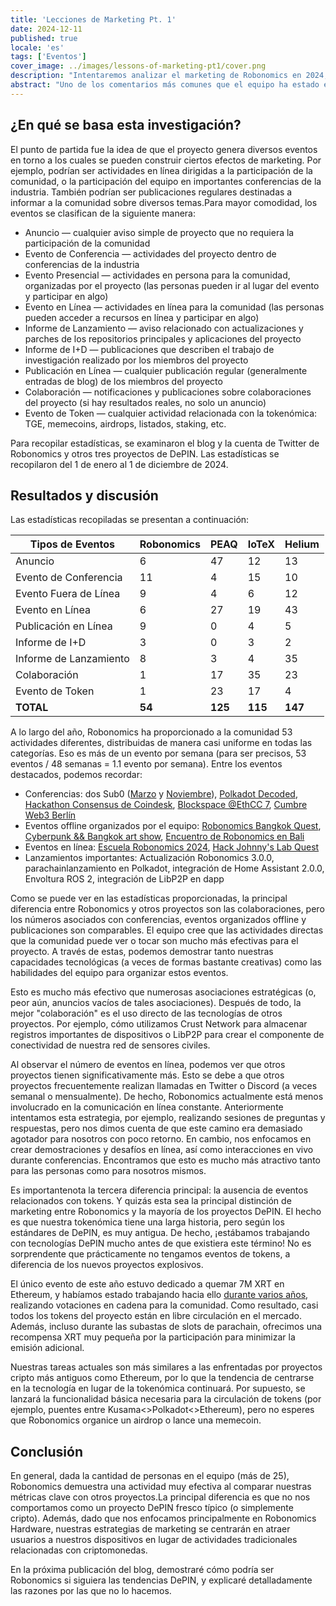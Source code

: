 ```yaml
---
title: 'Lecciones de Marketing Pt. 1'
date: 2024-12-11
published: true
locale: 'es'
tags: ['Eventos']
cover_image: ../images/lessons-of-marketing-pt1/cover.png
description: "Intentaremos analizar el marketing de Robonomics en 2024, evaluar la actividad anual del proyecto y compararla con proyectos similares. Verás lo activo que ha sido el equipo durante el año y qué principios sigue Robonomics en marketing."
abstract: "Uno de los comentarios más comunes que el equipo ha estado escuchando desde hace algún tiempo es el consejo de hacer más marketing. Por lo general, estas sugerencias no van seguidas de pasos de marketing bien pensados, pero el mensaje es claro. Si inviertes más en actividades publicitarias, todo será maravilloso y tu token llegará a la luna. En esta publicación de blog, intentaré analizar esta situación, evaluar la actividad anual de Robonomics y compararla con proyectos similares. Como resultado, verás lo activo que ha sido el equipo durante el año y qué principios seguimos en marketing. Ivan Berman [Fingerling42]" 
---
```


## ¿En qué se basa esta investigación?

El punto de partida fue la idea de que el proyecto genera diversos eventos en torno a los cuales se pueden construir ciertos efectos de marketing. Por ejemplo, podrían ser actividades en línea dirigidas a la participación de la comunidad, o la participación del equipo en importantes conferencias de la industria. También podrían ser publicaciones regulares destinadas a informar a la comunidad sobre diversos temas.Para mayor comodidad, los eventos se clasifican de la siguiente manera:

- Anuncio — cualquier aviso simple de proyecto que no requiera la participación de la comunidad
- Evento de Conferencia — actividades del proyecto dentro de conferencias de la industria
- Evento Presencial — actividades en persona para la comunidad, organizadas por el proyecto (las personas pueden ir al lugar del evento y participar en algo)
- Evento en Línea — actividades en línea para la comunidad (las personas pueden acceder a recursos en línea y participar en algo)
- Informe de Lanzamiento — aviso relacionado con actualizaciones y parches de los repositorios principales y aplicaciones del proyecto
- Informe de I+D — publicaciones que describen el trabajo de investigación realizado por los miembros del proyecto
- Publicación en Línea — cualquier publicación regular (generalmente entradas de blog) de los miembros del proyecto
- Colaboración — notificaciones y publicaciones sobre colaboraciones del proyecto (si hay resultados reales, no solo un anuncio)
- Evento de Token — cualquier actividad relacionada con la tokenómica: TGE, memecoins, airdrops, listados, staking, etc.

Para recopilar estadísticas, se examinaron el blog y la cuenta de Twitter de Robonomics y otros tres proyectos de DePIN. Las estadísticas se recopilaron del 1 de enero al 1 de diciembre de 2024.

## Resultados y discusión

Las estadísticas recopiladas se presentan a continuación:

<div class="big-table">

| **Tipos de Eventos**   | **Robonomics** | **PEAQ** | **IoTeX** | **Helium** |
|-------------------|----------------|----------|-----------|------------|
| Anuncio      | 6              | 47       | 12        | 13         |
| Evento de Conferencia | 11             | 4        | 15        | 10         |
| Evento Fuera de Línea  | 9              | 4        | 6         | 12         |
| Evento en Línea        | 6              | 27       | 19        | 43         |
| Publicación en Línea   | 9              | 0        | 4         | 5          |
| Informe de I+D         | 3              | 0        | 3         | 2          |
| Informe de Lanzamiento | 8              | 3        | 4         | 35         |
| Colaboración           | 1              | 17       | 35        | 23         |
| Evento de Token        | 1              | 23       | 17        | 4          |
| **TOTAL**              | **54**         | **125**  | **115**   | **147**    |

</div>

A lo largo del año, Robonomics ha proporcionado a la comunidad 53 actividades diferentes, distribuidas de manera casi uniforme en todas las categorías. Eso es más de un evento por semana (para ser precisos, 53 eventos / 48 semanas = 1.1 evento por semana). Entre los eventos destacados, podemos recordar:

- Conferencias: dos Sub0 ([Marzo](https://x.com/AIRA_Robonomics/status/1778039290590543945) y [Noviembre](https://x.com/AIRA_Robonomics/status/1851383351208284528)), [Polkadot Decoded](https://robonomics.network/blog/beer-bar-decoded2024/), [Hackathon Consensus de Coindesk](https://robonomics.network/blog/robonomics-at-consensus-2024/), [Blockspace @EthCC 7](https://x.com/AIRA_Robonomics/status/1810274900478689311), [Cumbre Web3 Berlín](https://x.com/AIRA_Robonomics/status/1825637877562147198)
- Eventos offline organizados por el equipo: [Robonomics Bangkok Quest](https://robonomics.network/blog/robo-season-pass-2025-welcome-to-the-paper-st-club/), [Cyberpunk && Bangkok art show](https://x.com/AIRA_Robonomics/status/1854244622949830930), [Encuentro de Robonomics en Bali](https://x.com/AIRA_Robonomics/status/1771734812857974962)
- Eventos en línea: [Escuela Robonomics 2024](https://x.com/AIRA_Robonomics/status/1788860085701103701), [Hack Johnny's Lab Quest](https://robonomics.network/blog/robonomics-school-2024-hack-johnny-lab/)
- Lanzamientos importantes: Actualización Robonomics 3.0.0, parachainlanzamiento en Polkadot, integración de Home Assistant 2.0.0, Envoltura ROS 2, integración de LibP2P en dapp

Como se puede ver en las estadísticas proporcionadas, la principal diferencia entre Robonomics y otros proyectos son las colaboraciones, pero los números asociados con conferencias, eventos organizados offline y publicaciones son comparables. El equipo cree que las actividades directas que la comunidad puede ver o tocar son mucho más efectivas para el proyecto. A través de estas, podemos demostrar tanto nuestras capacidades tecnológicas (a veces de formas bastante creativas) como las habilidades del equipo para organizar estos eventos.

Esto es mucho más efectivo que numerosas asociaciones estratégicas (o, peor aún, anuncios vacíos de tales asociaciones). Después de todo, la mejor "colaboración" es el uso directo de las tecnologías de otros proyectos. Por ejemplo, cómo utilizamos Crust Network para almacenar registros importantes de dispositivos o LibP2P para crear el componente de conectividad de nuestra red de sensores civiles.

Al observar el número de eventos en línea, podemos ver que otros proyectos tienen significativamente más. Esto se debe a que otros proyectos frecuentemente realizan llamadas en Twitter o Discord (a veces semanal o mensualmente). De hecho, Robonomics actualmente está menos involucrado en la comunicación en línea constante. Anteriormente intentamos esta estrategia, por ejemplo, realizando sesiones de preguntas y respuestas, pero nos dimos cuenta de que este camino era demasiado agotador para nosotros con poco retorno. En cambio, nos enfocamos en crear demostraciones y desafíos en línea, así como interacciones en vivo durante conferencias. Encontramos que esto es mucho más atractivo tanto para las personas como para nosotros mismos.

Es importantenota la tercera diferencia principal: la ausencia de eventos relacionados con tokens. Y quizás esta sea la principal distinción de marketing entre Robonomics y la mayoría de los proyectos DePIN. El hecho es que nuestra tokenómica tiene una larga historia, pero según los estándares de DePIN, es muy antigua. De hecho, ¡estábamos trabajando con tecnologías DePIN mucho antes de que existiera este término! No es sorprendente que prácticamente no tengamos eventos de tokens, a diferencia de los nuevos proyectos explosivos.

El único evento de este año estuvo dedicado a quemar 7M XRT en Ethereum, y habíamos estado trabajando hacia ello [durante varios años](https://robonomics.network/blog/7-years-of-robonomics-development-and-burning-7-million-xrt/), realizando votaciones en cadena para la comunidad. Como resultado, casi todos los tokens del proyecto están en libre circulación en el mercado. Además, incluso durante las subastas de slots de parachain, ofrecimos una recompensa XRT muy pequeña por la participación para minimizar la emisión adicional.

Nuestras tareas actuales son más similares a las enfrentadas por proyectos cripto más antiguos como Ethereum, por lo que la tendencia de centrarse en la tecnología en lugar de la tokenómica continuará. Por supuesto, se lanzará la funcionalidad básica necesaria para la circulación de tokens (por ejemplo, puentes entre Kusama<>Polkadot<>Ethereum), pero no esperes que Robonomics organice un airdrop o lance una memecoin.

## Conclusión

En general, dada la cantidad de personas en el equipo (más de 25), Robonomics demuestra una actividad muy efectiva al comparar nuestras métricas clave con otros proyectos.La principal diferencia es que no nos comportamos como un proyecto DePIN fresco típico (o simplemente cripto). Además, dado que nos enfocamos principalmente en Robonomics Hardware, nuestras estrategias de marketing se centrarán en atraer usuarios a nuestros dispositivos en lugar de actividades tradicionales relacionadas con criptomonedas.

En la próxima publicación del blog, demostraré cómo podría ser Robonomics si siguiera las tendencias DePIN, y explicaré detalladamente las razones por las que no lo hacemos.